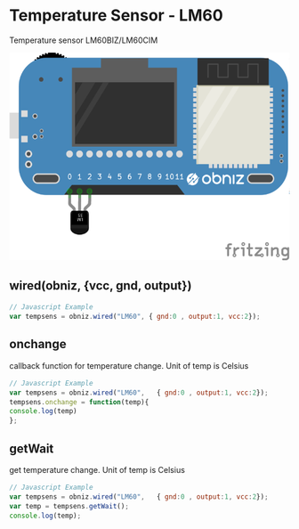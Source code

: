 # Temperature Sensor - LM60
Temperature sensor LM60BIZ/LM60CIM



![photo of AnalogTempratureSensor](./wired.png)




## wired(obniz, {vcc, gnd, output})
```javascript
// Javascript Example
var tempsens = obniz.wired("LM60", { gnd:0 , output:1, vcc:2});
```

## onchange
callback function for temperature change.
Unit of temp is Celsius

```javascript
// Javascript Example
var tempsens = obniz.wired("LM60",   { gnd:0 , output:1, vcc:2});
tempsens.onchange = function(temp){
console.log(temp)
};
```

## getWait
get temperature change.
Unit of temp is Celsius

```javascript
// Javascript Example
var tempsens = obniz.wired("LM60",   { gnd:0 , output:1, vcc:2});
var temp = tempsens.getWait();
console.log(temp);
```
 

